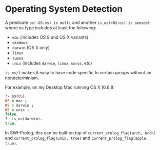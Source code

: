 # Operating System Detection

A predicate `os(-OS:os) is multi` and another `is_os(+OS:os) is semidet` where os type includes at least the following:

  * `mac` (includes OS 9 and OS X variants)
  * `windows`
  * `darwin` (OS X only)
  * `linux`
  * `sunos`
  * `unix` (includes `darwin`, `linux`, `sunos`, etc)

`is_os/1` makes it easy to have code specific to certain groups without an nondeterminism.

For example, on my Desktop Mac running OS X 10.6.8:

```prolog
?- os(OS).
OS = mac ;
OS = darwin ;
OS = unix ;
false.
?- is_os(darwin).
true.
```

In SWI-Prolog, this can be built on top of `current_prolog_flag(arch, Arch)` and `current_prolog_flag(unix, true)` and `current_prolog_flag(apple, true)`.
